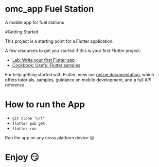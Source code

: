 # omc_app Fuel Station
A mobile app for fuel stations

#Getting Started

This project is a starting point for a Flutter application.

A few resources to get you started if this is your first Flutter project:

- [Lab: Write your first Flutter app](https://flutter.dev/docs/get-started/codelab)
- [Cookbook: Useful Flutter samples](https://flutter.dev/docs/cookbook)

For help getting started with Flutter, view our
[online documentation](https://flutter.dev/docs), which offers tutorials,
samples, guidance on mobile development, and a full API reference.


# How to run the App
- ```git clone "url"```
- ```flutter pub get```
- ```flutter run``` 

Run the app on any cross platform device 😃
# Enjoy 😏
